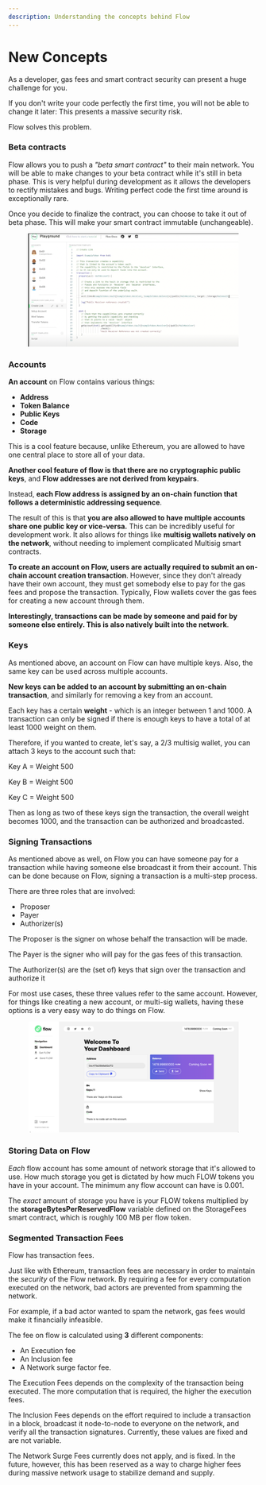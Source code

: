```yaml
---
description: Understanding the concepts behind Flow
---
```


# New Concepts

As a developer, gas fees and smart contract security can present a huge challenge for you.&#x20;

If you don't write your code perfectly the first time, you will not be able to change it later: This presents a massive security risk.

Flow solves this problem.

### Beta contracts

Flow allows you to push a _"beta smart contract"_ to their main network. You will be able to make changes to your beta contract while it's still in beta phase. This is very helpful during development as it allows the developers to rectify mistakes and bugs. Writing perfect code the first time around is exceptionally rare.

Once you decide to finalize the contract, you can choose to take it out of beta phase. This will make your smart contract immutable (unchangeable).

<figure><img src=".gitbook/assets/image (2) (1) (1).png" alt=""><figcaption></figcaption></figure>

### Accounts

**An account** on Flow contains various things:

* **Address**
* **Token Balance**
* **Public Keys**
* **Code**
* **Storage**

This is a cool feature because, unlike Ethereum, you are allowed to have one central place to store all of your data.

**Another cool feature of flow is that there are no cryptographic public keys**, and **Flow addresses are not derived from keypairs**.&#x20;

Instead, **each Flow address is assigned by an on-chain function that follows a deterministic addressing sequence**.

The result of this is that **you are also allowed to have multiple accounts share one public key or vice-versa.** This can be incredibly useful for development work. It also allows for things like **multisig wallets natively on the network**, without needing to implement complicated Multisig smart contracts.

**To create an account on Flow, users are actually required to submit an on-chain account creation transaction**. However, since they don't already have their own account, they must get somebody else to pay for the gas fees and propose the transaction. Typically, Flow wallets cover the gas fees for creating a new account through them.

**Interestingly, transactions can be made by someone and paid for by someone else entirely. This is also natively built into the network**.

### Keys

As mentioned above, an account on Flow can have multiple keys. Also, the same key can be used across multiple accounts.&#x20;

**New keys can be added to an account by submitting an on-chain transaction**, and similarly for removing a key from an account.

Each key has a certain **weight** - which is an integer between 1 and 1000. A transaction can only be signed if there is enough keys to have a total of at least 1000 weight on them.

Therefore, if you wanted to create, let's say, a 2/3 multisig wallet, you can attach 3 keys to the account such that:

Key A = Weight 500

Key B = Weight 500

Key C = Weight 500

Then as long as two of these keys sign the transaction, the overall weight becomes 1000, and the transaction can be authorized and broadcasted.

### Signing Transactions

As mentioned above as well, on Flow you can have someone pay for a transaction while having someone else broadcast it from their account. This can be done because on Flow, signing a transaction is a multi-step process.

There are three roles that are involved:

* Proposer
* Payer
* Authorizer(s)

The Proposer is the signer on whose behalf the transaction will be made.

The Payer is the signer who will pay for the gas fees of this transaction.

The Authorizer(s) are the (set of) keys that sign over the transaction and authorize it

For most use cases, these three values refer to the same account. However, for things like creating a new account, or multi-sig wallets, having these options is a very easy way to do things on Flow.

<figure><img src=".gitbook/assets/image (3).png" alt=""><figcaption></figcaption></figure>

### Storing Data on Flow

_Each_ flow account has some amount of network storage that it's allowed to use. How much storage you get is dictated by how much FLOW tokens you have in your account. The minimum any flow account can have is 0.001.

The _exact_ amount of storage you have is your FLOW tokens multiplied by the **storageBytesPerReservedFlow** variable defined on the StorageFees smart contract, which is roughly 100 MB per flow token.

### Segmented Transaction Fees

Flow has transaction fees.&#x20;

Just like with Ethereum, transaction fees are necessary in order to maintain the _security_ of the Flow network. By requiring a fee for every computation executed on the network, bad actors are prevented from spamming the network.

For example, if a bad actor wanted to spam the network, gas fees would make it financially infeasible.

The fee on flow is calculated using **3** different components:

* An Execution fee
* An Inclusion fee
* A Network surge factor fee.

The Execution Fees depends on the complexity of the transaction being executed. The more computation that is required, the higher the execution fees.

The Inclusion Fees depends on the effort required to include a transaction in a block, broadcast it node-to-node to everyone on the network, and verify all the transaction signatures. Currently, these values are fixed and are not variable.

The Network Surge Fees currently does not apply, and is fixed. In the future, however, this has been reserved as a way to charge higher fees during massive network usage to stabilize demand and supply.

